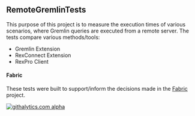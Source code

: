 ## RemoteGremlinTests

This purpose of this project is to measure the execution times of various scenarios, where Gremlin queries are executed from a remote server. The tests compare various methods/tools:
- Gremlin Extension
- RexConnect Extension
- RexPro Client

#### Fabric

These tests were built to support/inform the decisions made in the [Fabric](https://github.com/inthefabric/Fabric) project.


[![githalytics.com alpha](https://cruel-carlota.gopagoda.com/10809bb9622e97be74400aa42e762242 "githalytics.com")](http://githalytics.com/inthefabric/RemoteGremlinTests)
